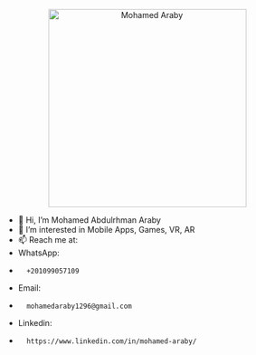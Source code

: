  <p align="center"><img src="https://github.com/mohamedaraby122/CodeForces-ProblemsSolutions/blob/master/araby.jpg" width="350" title="Mohamed Araby"> </p>
 
- 👋 Hi, I’m Mohamed Abdulrhman Araby
- 👀 I’m interested in Mobile Apps, Games, VR, AR
- 📫 Reach me at:
- WhatsApp:
-       +201099057109
- Email:
-       mohamedaraby1296@gmail.com
- Linkedin:
-       https://www.linkedin.com/in/mohamed-araby/
<!---
mohamedaraby122/mohamedaraby122 is a ✨ special ✨ repository because its `README.md` (this file) appears on your GitHub profile.
You can click the Preview link to take a look at your changes.
--->
